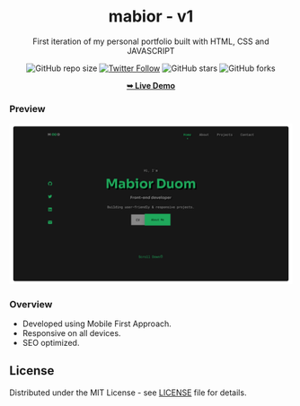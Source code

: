 <h1 align="center">mabior - v1</h1>

<p align="center">First iteration of my personal portfolio built with HTML, CSS and JAVASCRIPT</p>

<div align="center">
  
  ![GitHub repo size](https://img.shields.io/github/repo-size/mde3/mabior-v1)
  [![Twitter Follow](https://img.shields.io/twitter/follow/mabiorduom?style=social)](https://twitter.com/intent/follow?screen_name=mabiorduom)
  ![GitHub stars](https://img.shields.io/github/stars/mde3/mabior-v1?style=social)
  ![GitHub forks](https://img.shields.io/github/forks/mde3/mabior-v1?style=social)

  <a href="https://mde3.github.io/mabior-v1/"><strong>➥ Live Demo</strong></a>

</div>


### Preview
![Preview screenshot](preview.png)

### Overview
- Developed using Mobile First Approach.
- Responsive on all devices.
- SEO optimized.

## License
Distributed under the MIT License - see [LICENSE](LICENSE) file for details.
